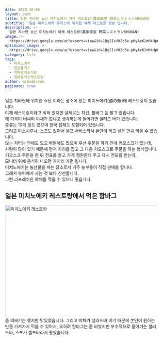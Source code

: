 ```yaml
---
date: 2023-10-08
layout: post
title: 일본 치바현 쇼난 미치노에키 야채 레스토랑(農家直営 野菜レストランSHONAN)
subtitle: '일본 미치노에키 휴게소에 위치한 야채 레스토랑 정보 입니다.'
description: >-
  일본 치바현 쇼난 미치노에키 야채 레스토랑(農家直営 野菜レストランSHONAN)
image: >-
  https://drive.google.com/uc?export=view&id=1Bg2IsV82c5x-pHyAz62nM4Hp0lCiB_4l
optimized_image: >-
  https://drive.google.com/uc?export=view&id=1Bg2IsV82c5x-pHyAz62nM4Hp0lCiB_4l
category: life
tags:
  - 미치노에키
  - 일본휴게소
  - 치바휴게소식당
  - 일본휴게소레스토랑
author: mranderson
paginate: true
---
```

일본 치바현에 위치한 쇼난 이라는 장소에 있는 미치노에키(道の駅)에 레스토랑이 있습니다.  
야채 레스토랑이라고 적혀 있지만 실제로는 치킨, 함바그 등 팔고 있습니다.  
왜 가격이 비싸며 야채가 없냐고 생각하는데 들어가면 샐러드 바가 있습니다.  
종류는 10개 정도 있으며 한국 잡채도 포함되어 있습니다.  
그리고 미소시루나, 스프도 있어서 셀프 서비스라서 본인이 먹고 싶은 만큼 먹을 수 있습니다.  
앉는 자리는 안에도 있고 바깥에도 있으며 우선 주문을 하기 전에 키오스크가 있는데,  
사람이 많이 있기 때문에 먼저 자리를 잡고 그 다음 키오스크로 주문을 하는 형식입니다.  
키오스크 주문을 한 뒤 전표를 들고 가게 점원한테 주고 다시 전표를 받는데,  
모니터 위에 음식이 나오면 가지러 가면 됩니다.  
미치노에키는 농산물을 파는 장소로서 거주 농부들이 직접 판매를 합니다.  
그래서 슈퍼에서 사는 것 보다 신선합니다.  
그런 리프레쉬한 야채를 먹을 수 있으니 좋습니다.  

## 일본 미치노에키 레스토랑에서 먹은 함바그
<img src="https://drive.google.com/uc?export=view&id=1ZSNEENsDPhdRV4XVqfyye-qf7OCwEoKY"  width="700" height="370" alt="미치노에키 레스토랑">
좀 비싸기는 했지만 맛있었습니다.  
그리고 야채가 샐러드바 이기 때문에 본인이 원하는 만큼 가져가서 먹을 수 있어서,  
오히려 함바그는 좀 비쌌지만 부수적으로 들어가는 샐러드바, 스프가 셀프바라서 좋았습니다.  